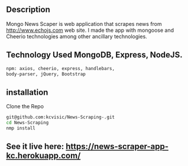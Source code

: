 

## Description
Mongo News Scaper is web application that scrapes news from http://www.echojs.com web site. I made the app with mongoose and Cheerio technologies among other ancillary technologies.


## Technology Used MongoDB, Express, NodeJS.

```bash
npm: axios, cheerio, express, handlebars,
body-parser, jQuery, Bootstrap
```

## installation
Clone the Repo
```bash
git@github.com:kcvisic/News-Scraping-.git
cd News-Scraping
nmp install
```
## See it live here: https://news-scraper-app-kc.herokuapp.com/
